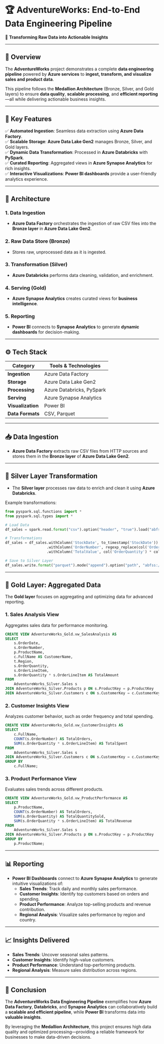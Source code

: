 
# 🏆 **AdventureWorks: End-to-End Data Engineering Pipeline**

🚀 **Transforming Raw Data into Actionable Insights**  

---

## **📌 Overview**

The **AdventureWorks** project demonstrates a complete **data engineering pipeline** powered by **Azure services** to **ingest, transform, and visualize sales and product data**.  

This pipeline follows the **Medallion Architecture** (Bronze, Silver, and Gold layers) to ensure **data quality**, **scalable processing**, and **efficient reporting**—all while delivering actionable business insights.  

---

## **🌟 Key Features**

✅ **Automated Ingestion**: Seamless data extraction using **Azure Data Factory**.  
✅ **Scalable Storage**: **Azure Data Lake Gen2** manages Bronze, Silver, and Gold layers.  
✅ **Dynamic Data Transformation**: Processed in **Azure Databricks** with **PySpark**.  
✅ **Curated Reporting**: Aggregated views in **Azure Synapse Analytics** for rich insights.  
✅ **Interactive Visualizations**: **Power BI dashboards** provide a user-friendly analytics experience.  

---

## **📐 Architecture**

### **1. Data Ingestion**  
- **Azure Data Factory** orchestrates the ingestion of raw CSV files into the **Bronze layer** in **Azure Data Lake Gen2**.  

### **2. Raw Data Store (Bronze)**  
- Stores raw, unprocessed data as it is ingested.  

### **3. Transformation (Silver)**  
- **Azure Databricks** performs data cleaning, validation, and enrichment.  

### **4. Serving (Gold)**  
- **Azure Synapse Analytics** creates curated views for **business intelligence**.  

### **5. Reporting**  
- **Power BI** connects to **Synapse Analytics** to generate **dynamic dashboards** for decision-making.  

---

## **⚙️ Tech Stack**

| **Category**         | **Tools & Technologies**             |  
|-----------------------|---------------------------------------|  
| **Ingestion**         | Azure Data Factory                  |  
| **Storage**           | Azure Data Lake Gen2                |  
| **Processing**        | Azure Databricks, PySpark           |  
| **Serving**           | Azure Synapse Analytics             |  
| **Visualization**     | Power BI                            |  
| **Data Formats**      | CSV, Parquet                        |  

---

## **📥 Data Ingestion**

- **Azure Data Factory** extracts raw CSV files from HTTP sources and stores them in the **Bronze layer** of **Azure Data Lake Gen2**.  

---

## **🥈 Silver Layer Transformation**

- The **Silver layer** processes raw data to enrich and clean it using **Azure Databricks**.  

Example transformations:  

```python
from pyspark.sql.functions import *
from pyspark.sql.types import *

# Load Data
df_sales = spark.read.format("csv").option("header", "true").load("abfss://bronze@.../AdventureWorks_Sales")

# Transformations
df_sales = df_sales.withColumn('StockDate', to_timestamp('StockDate')) \
                   .withColumn('OrderNumber', regexp_replace(col('OrderNumber'), 'S', 'T')) \
                   .withColumn('TotalValue', col('OrderQuantity') * col('OrderLineItem'))

# Save to Silver Layer
df_sales.write.format("parquet").mode("append").option("path", "abfss://silver@.../AdventureWorks_Sales").save()
```

---

## **🌟 Gold Layer: Aggregated Data**

The **Gold layer** focuses on aggregating and optimizing data for advanced reporting.  

### **1. Sales Analysis View**  
Aggregates sales data for performance monitoring.  

```sql
CREATE VIEW AdventureWorks_Gold.vw_SalesAnalysis AS
SELECT
    s.OrderDate,
    s.OrderNumber,
    p.ProductName,
    c.FullName AS CustomerName,
    t.Region,
    s.OrderQuantity,
    s.OrderLineItem,
    s.OrderQuantity * s.OrderLineItem AS TotalAmount
FROM
    AdventureWorks_Silver.Sales s
JOIN AdventureWorks_Silver.Products p ON s.ProductKey = p.ProductKey
JOIN AdventureWorks_Silver.Customers c ON s.CustomerKey = c.CustomerKey;
```

### **2. Customer Insights View**  
Analyzes customer behavior, such as order frequency and total spending.  

```sql
CREATE VIEW AdventureWorks_Gold.vw_CustomerInsights AS
SELECT
    c.FullName,
    COUNT(s.OrderNumber) AS TotalOrders,
    SUM(s.OrderQuantity * s.OrderLineItem) AS TotalSpent
FROM
    AdventureWorks_Silver.Sales s
JOIN AdventureWorks_Silver.Customers c ON s.CustomerKey = c.CustomerKey
GROUP BY
    c.FullName;
```

### **3. Product Performance View**  
Evaluates sales trends across different products.  

```sql
CREATE VIEW AdventureWorks_Gold.vw_ProductPerformance AS
SELECT
    p.ProductName,
    COUNT(s.OrderNumber) AS TotalOrders,
    SUM(s.OrderQuantity) AS TotalQuantitySold,
    SUM(s.OrderQuantity * s.OrderLineItem) AS TotalRevenue
FROM
    AdventureWorks_Silver.Sales s
JOIN AdventureWorks_Silver.Products p ON s.ProductKey = p.ProductKey
GROUP BY
    p.ProductName;
```

---

## **📊 Reporting**

- **Power BI Dashboards** connect to **Azure Synapse Analytics** to generate intuitive visualizations of:  
  - **Sales Trends**: Track daily and monthly sales performance.  
  - **Customer Insights**: Identify top customers based on orders and spending.  
  - **Product Performance**: Analyze top-selling products and revenue contribution.  
  - **Regional Analysis**: Visualize sales performance by region and country.  

---

## **📈 Insights Delivered**

- **Sales Trends**: Uncover seasonal sales patterns.  
- **Customer Insights**: Identify high-value customers.  
- **Product Performance**: Understand top-performing products.  
- **Regional Analysis**: Measure sales distribution across regions.  

---

## **📌 Conclusion**

The **AdventureWorks Data Engineering Pipeline** exemplifies how **Azure Data Factory**, **Databricks**, and **Synapse Analytics** can collaboratively build a **scalable and efficient pipeline**, while **Power BI** transforms data into **valuable insights**.  

By leveraging the **Medallion Architecture**, this project ensures high data quality and optimized processing—providing a reliable framework for businesses to make data-driven decisions.  
